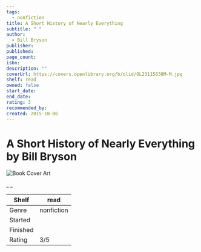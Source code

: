 ```yaml
---
tags:
  - nonfiction
title: A Short History of Nearly Everything
subtitle: " "
author:
  - Bill Bryson
publisher: 
published: 
page_count: 
isbn: 
description: ""
coverUrl: https://covers.openlibrary.org/b/olid/OL23115638M-M.jpg
shelf: read
owned: false
start_date: 
end_date: 
rating: 3
recommended_by: 
created: 2015-10-06
---
```


# A Short History of Nearly Everything by Bill Bryson

![Book Cover Art](https://covers.openlibrary.org/b/olid/OL23115638M-M.jpg)

_ _

| Shelf | read |
| --- | --- |
| Genre | nonfiction |
| Started |  |
| Finished |  |
| Rating | 3/5 |

